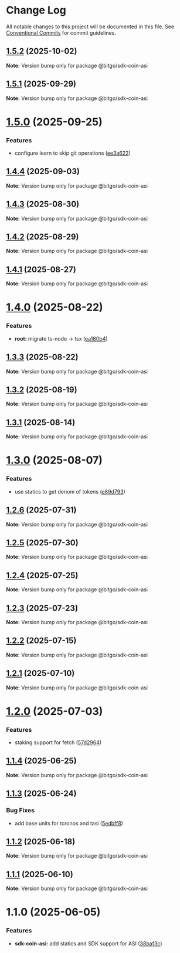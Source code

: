 # Change Log

All notable changes to this project will be documented in this file.
See [Conventional Commits](https://conventionalcommits.org) for commit guidelines.

## [1.5.2](https://github.com/BitGo/BitGoJS/compare/@bitgo/sdk-coin-asi@1.5.1...@bitgo/sdk-coin-asi@1.5.2) (2025-10-02)

**Note:** Version bump only for package @bitgo/sdk-coin-asi

## [1.5.1](https://github.com/BitGo/BitGoJS/compare/@bitgo/sdk-coin-asi@1.5.0...@bitgo/sdk-coin-asi@1.5.1) (2025-09-29)

**Note:** Version bump only for package @bitgo/sdk-coin-asi

# [1.5.0](https://github.com/BitGo/BitGoJS/compare/@bitgo/sdk-coin-asi@1.4.4...@bitgo/sdk-coin-asi@1.5.0) (2025-09-25)

### Features

- configure learn to skip git operations ([ee3a622](https://github.com/BitGo/BitGoJS/commit/ee3a6220496476aa7f4545b5f4a9a3bf97d9bdb9))

## [1.4.4](https://github.com/BitGo/BitGoJS/compare/@bitgo/sdk-coin-asi@1.4.3...@bitgo/sdk-coin-asi@1.4.4) (2025-09-03)

**Note:** Version bump only for package @bitgo/sdk-coin-asi

## [1.4.3](https://github.com/BitGo/BitGoJS/compare/@bitgo/sdk-coin-asi@1.4.2...@bitgo/sdk-coin-asi@1.4.3) (2025-08-30)

**Note:** Version bump only for package @bitgo/sdk-coin-asi

## [1.4.2](https://github.com/BitGo/BitGoJS/compare/@bitgo/sdk-coin-asi@1.4.1...@bitgo/sdk-coin-asi@1.4.2) (2025-08-29)

**Note:** Version bump only for package @bitgo/sdk-coin-asi

## [1.4.1](https://github.com/BitGo/BitGoJS/compare/@bitgo/sdk-coin-asi@1.4.0...@bitgo/sdk-coin-asi@1.4.1) (2025-08-27)

**Note:** Version bump only for package @bitgo/sdk-coin-asi

# [1.4.0](https://github.com/BitGo/BitGoJS/compare/@bitgo/sdk-coin-asi@1.3.3...@bitgo/sdk-coin-asi@1.4.0) (2025-08-22)

### Features

- **root:** migrate ts-node -> tsx ([ea180b4](https://github.com/BitGo/BitGoJS/commit/ea180b43001d8e956196bc07b32798e3a7031eeb))

## [1.3.3](https://github.com/BitGo/BitGoJS/compare/@bitgo/sdk-coin-asi@1.3.2...@bitgo/sdk-coin-asi@1.3.3) (2025-08-22)

**Note:** Version bump only for package @bitgo/sdk-coin-asi

## [1.3.2](https://github.com/BitGo/BitGoJS/compare/@bitgo/sdk-coin-asi@1.3.1...@bitgo/sdk-coin-asi@1.3.2) (2025-08-19)

**Note:** Version bump only for package @bitgo/sdk-coin-asi

## [1.3.1](https://github.com/BitGo/BitGoJS/compare/@bitgo/sdk-coin-asi@1.3.0...@bitgo/sdk-coin-asi@1.3.1) (2025-08-14)

**Note:** Version bump only for package @bitgo/sdk-coin-asi

# [1.3.0](https://github.com/BitGo/BitGoJS/compare/@bitgo/sdk-coin-asi@1.2.6...@bitgo/sdk-coin-asi@1.3.0) (2025-08-07)

### Features

- use statics to get denom of tokens ([e89d793](https://github.com/BitGo/BitGoJS/commit/e89d79365086512d845bb498deed7ee66ecd2fc0))

## [1.2.6](https://github.com/BitGo/BitGoJS/compare/@bitgo/sdk-coin-asi@1.2.5...@bitgo/sdk-coin-asi@1.2.6) (2025-07-31)

**Note:** Version bump only for package @bitgo/sdk-coin-asi

## [1.2.5](https://github.com/BitGo/BitGoJS/compare/@bitgo/sdk-coin-asi@1.2.4...@bitgo/sdk-coin-asi@1.2.5) (2025-07-30)

**Note:** Version bump only for package @bitgo/sdk-coin-asi

## [1.2.4](https://github.com/BitGo/BitGoJS/compare/@bitgo/sdk-coin-asi@1.2.2...@bitgo/sdk-coin-asi@1.2.4) (2025-07-25)

**Note:** Version bump only for package @bitgo/sdk-coin-asi

## [1.2.3](https://github.com/BitGo/BitGoJS/compare/@bitgo/sdk-coin-asi@1.2.2...@bitgo/sdk-coin-asi@1.2.3) (2025-07-23)

**Note:** Version bump only for package @bitgo/sdk-coin-asi

## [1.2.2](https://github.com/BitGo/BitGoJS/compare/@bitgo/sdk-coin-asi@1.2.1...@bitgo/sdk-coin-asi@1.2.2) (2025-07-15)

**Note:** Version bump only for package @bitgo/sdk-coin-asi

## [1.2.1](https://github.com/BitGo/BitGoJS/compare/@bitgo/sdk-coin-asi@1.2.0...@bitgo/sdk-coin-asi@1.2.1) (2025-07-10)

**Note:** Version bump only for package @bitgo/sdk-coin-asi

# [1.2.0](https://github.com/BitGo/BitGoJS/compare/@bitgo/sdk-coin-asi@1.1.4...@bitgo/sdk-coin-asi@1.2.0) (2025-07-03)

### Features

- staking support for fetch ([57d2964](https://github.com/BitGo/BitGoJS/commit/57d296428646d04a2c2fa5d1d3c9747802b604c8))

## [1.1.4](https://github.com/BitGo/BitGoJS/compare/@bitgo/sdk-coin-asi@1.1.3...@bitgo/sdk-coin-asi@1.1.4) (2025-06-25)

**Note:** Version bump only for package @bitgo/sdk-coin-asi

## [1.1.3](https://github.com/BitGo/BitGoJS/compare/@bitgo/sdk-coin-asi@1.1.2...@bitgo/sdk-coin-asi@1.1.3) (2025-06-24)

### Bug Fixes

- add base units for tcronos and tasi ([5edbff8](https://github.com/BitGo/BitGoJS/commit/5edbff828ce8c9b36b44ab3928c157c698e2644a))

## [1.1.2](https://github.com/BitGo/BitGoJS/compare/@bitgo/sdk-coin-asi@1.1.1...@bitgo/sdk-coin-asi@1.1.2) (2025-06-18)

**Note:** Version bump only for package @bitgo/sdk-coin-asi

## [1.1.1](https://github.com/BitGo/BitGoJS/compare/@bitgo/sdk-coin-asi@1.1.0...@bitgo/sdk-coin-asi@1.1.1) (2025-06-10)

**Note:** Version bump only for package @bitgo/sdk-coin-asi

# 1.1.0 (2025-06-05)

### Features

- **sdk-coin-asi:** add statics and SDK support for ASI ([38baf3c](https://github.com/BitGo/BitGoJS/commit/38baf3ce3f4d8b8e2f454a92de4fce7245665e7e))
